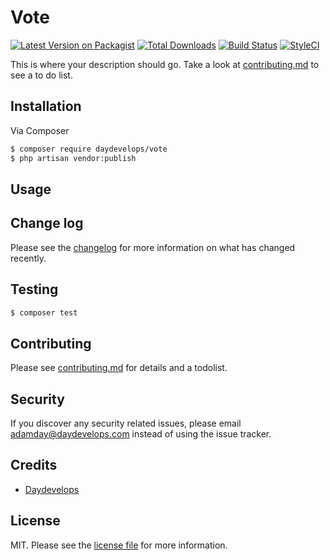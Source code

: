 # Vote

[![Latest Version on Packagist][ico-version]][link-packagist]
[![Total Downloads][ico-downloads]][link-downloads]
[![Build Status][ico-travis]][link-travis]
[![StyleCI][ico-styleci]][link-styleci]

This is where your description should go. Take a look at [contributing.md](contributing.md) to see a to do list.

## Installation

Via Composer

``` bash
$ composer require daydevelops/vote
$ php artisan vendor:publish
```

## Usage

## Change log

Please see the [changelog](changelog.md) for more information on what has changed recently.

## Testing

``` bash
$ composer test
```

## Contributing

Please see [contributing.md](contributing.md) for details and a todolist.

## Security

If you discover any security related issues, please email adamday@daydevelops.com instead of using the issue tracker.

## Credits

- [Daydevelops][link-author]

## License

MIT. Please see the [license file](license.md) for more information.

[ico-version]: https://img.shields.io/packagist/v/daydevelops/vote.svg?style=flat-square
[ico-downloads]: https://img.shields.io/packagist/dt/daydevelops/vote.svg?style=flat-square
[ico-travis]: https://img.shields.io/travis/daydevelops/vote/master.svg?style=flat-square
[ico-styleci]: https://styleci.io/repos/12345678/shield

[link-packagist]: https://packagist.org/packages/daydevelops/vote
[link-downloads]: https://packagist.org/packages/daydevelops/vote
[link-travis]: https://travis-ci.org/daydevelops/vote
[link-styleci]: https://styleci.io/repos/12345678
[link-author]: https://github.com/daydevelops
[link-contributors]: ../../contributors
